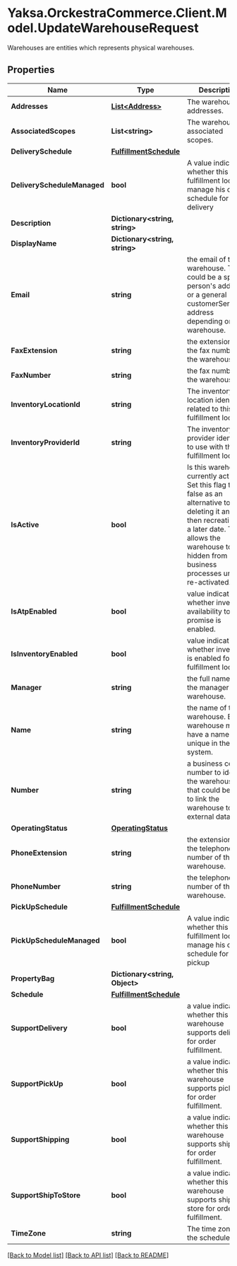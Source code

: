 # Yaksa.OrckestraCommerce.Client.Model.UpdateWarehouseRequest
Warehouses are entities which represents physical warehouses.

## Properties

Name | Type | Description | Notes
------------ | ------------- | ------------- | -------------
**Addresses** | [**List&lt;Address&gt;**](Address.md) | The warehouse&#39;s addresses. | [optional] 
**AssociatedScopes** | **List&lt;string&gt;** | The warehouse&#39;s associated scopes. | [optional] 
**DeliverySchedule** | [**FulfillmentSchedule**](FulfillmentSchedule.md) |  | [optional] 
**DeliveryScheduleManaged** | **bool** | A value indicating whether this fulfillment location manage his own schedule for delivery | [optional] 
**Description** | **Dictionary&lt;string, string&gt;** |  | [optional] 
**DisplayName** | **Dictionary&lt;string, string&gt;** |  | [optional] 
**Email** | **string** | the email of the warehouse. This could be a specific person&#39;s address or a general customerService@ address depending on the warehouse. | [optional] 
**FaxExtension** | **string** | the extension for the fax number of the warehouse. | [optional] 
**FaxNumber** | **string** | the fax number of the warehouse. | [optional] 
**InventoryLocationId** | **string** | The inventory location identifier related to this fulfillment location | [optional] 
**InventoryProviderId** | **string** | The inventory provider identifier to use with this fulfillment location | [optional] 
**IsActive** | **bool** | Is this warehouse currently active. Set this flag to false as an alternative to deleting it and then recreating it a a later date. This allows the warehouse to be hidden from many business processes until re-activated.  | [optional] 
**IsAtpEnabled** | **bool** | value indicating whether inventory availability to promise is enabled. | [optional] 
**IsInventoryEnabled** | **bool** | value indicating whether inventory is enabled for this fulfillment location. | [optional] 
**Manager** | **string** | the full name of the manager of the warehouse. | [optional] 
**Name** | **string** | the name of the warehouse. Each warehouse must have a name that unique in the system. | [optional] 
**Number** | **string** | a business centric number to identify the warehouse that could be used to link the warehouse to external data. | [optional] 
**OperatingStatus** | [**OperatingStatus**](OperatingStatus.md) |  | [optional] 
**PhoneExtension** | **string** | the extension for the telephone number of the warehouse. | [optional] 
**PhoneNumber** | **string** | the telephone number of the warehouse. | [optional] 
**PickUpSchedule** | [**FulfillmentSchedule**](FulfillmentSchedule.md) |  | [optional] 
**PickUpScheduleManaged** | **bool** | A value indicating whether this fulfillment location manage his own schedule for pickup | [optional] 
**PropertyBag** | **Dictionary&lt;string, Object&gt;** |  | [optional] 
**Schedule** | [**FulfillmentSchedule**](FulfillmentSchedule.md) |  | [optional] 
**SupportDelivery** | **bool** | a value indicating whether this warehouse supports delivery for order fulfillment. | [optional] 
**SupportPickUp** | **bool** | a value indicating whether this warehouse supports pickup for order fulfillment. | [optional] 
**SupportShipping** | **bool** | a value indicating whether this warehouse supports shipping for order fulfillment. | [optional] 
**SupportShipToStore** | **bool** | a value indicating whether this warehouse supports ship to store for order fulfillment. | [optional] 
**TimeZone** | **string** | The time zone of the schedules. | [optional] 

[[Back to Model list]](../README.md#documentation-for-models) [[Back to API list]](../README.md#documentation-for-api-endpoints) [[Back to README]](../README.md)

